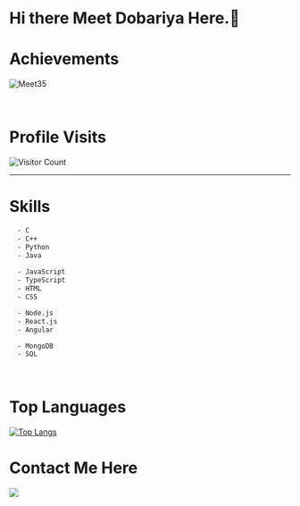 # Hi there Meet Dobariya Here.👋

# Achievements
<img src="https://github-readme-stats.vercel.app/api?username=Meet35&show_icons=true&theme=dark&&count_private=true&include_all_commits=true" alt="Meet35" /> </p><br/>

# Profile Visits
![Visitor Count](https://profile-counter.glitch.me/Meet35/count.svg)
<hr />

# Skills
```bash
  - C
  - C++
  - Python
  - Java
  
  - JavaScript 
  - TypeScript
  - HTML
  - CSS

  - Node.js 
  - React.js 
  - Angular

  - MongoDB
  - SQL
```
<br/>

# Top Languages
[![Top Langs](https://github-readme-stats.vercel.app/api/top-langs?username=Meet35&layout=compact&theme=dark&count_private=true)](https://github.com/Meet35)


# Contact Me Here
<a href=https://www.linkedin.com/in/meet-dobariya-827b6519a/ > <img align="left" src="https://img.icons8.com/color/48/000000/linkedin.png"></img></a>
<br/>
<br/>
<br/>


<!--
**Meet35/Meet35** is a ✨ _special_ ✨ repository because its `README.md` (this file) appears on your GitHub profile.

Here are some ideas to get you started:

- 🔭 I’m currently working on ...
- 🌱 I’m currently learning ...
- 👯 I’m looking to collaborate on ...
- 🤔 I’m looking for help with ...
- 💬 Ask me about ...
- 📫 How to reach me: ...
- 😄 Pronouns: ...
- ⚡ Fun fact: ...
-->

